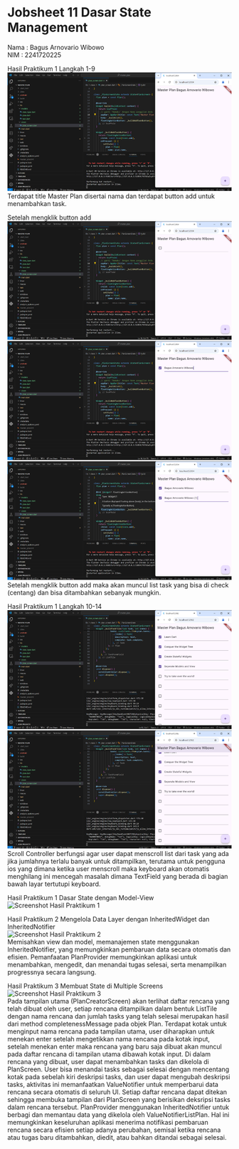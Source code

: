 # Jobsheet 11 Dasar State Management

Nama : Bagus Arnovario Wibowo<br/>
NIM : 2241720225

Hasil Praktikum 1 Langkah 1-9<br/>
![Screenshot Hasil Langkah Praktikum 1-9](images/Hasil_Langkah_Praktikum_1-9.png)<br/>
Terdapat title Master Plan disertai nama dan terdapat button add untuk menambahkan task.<br/>

Setelah mengklik button add<br/>
![Screenshot Hasil Click Button Add](images/Click_Add_Button.png)<br/>
![Screenshot Hasil Click Button Add_1](images/Click_Add_Button_1.png)<br/>
![Screenshot Hasil Click Button Add_2](images/Click_Add_Button_2.png)<br/>
Setelah mengklik button add maka akan muncul list task yang bisa di check (centang) dan bisa ditambahkan sebanyak mungkin.<br/>

Hasil Praktikum 1 Langkah 10-14<br/>
![Screenshot Hasil Langkah Praktikum 10-14](images/Hasil_Langkah_Praktikum_10-14.png)<br/>
![Screenshot Hasil Langkah Praktikum 10-14_1](images/Hasil_Langkah_Praktikum_10-14_1.png)<br/>
Scroll Controller berfungsi agar user dapat menscroll list dari task yang ada jika jumlahnya terlalu banyak untuk ditampilkan, terutama untuk pengguna ios yang dimana ketika user menscroll maka keyboard akan otomatis menghilang ini mencegah masalah dimana TextField yang berada di bagian bawah layar tertutupi keyboard.<br/>

Hasil Praktikum 1 Dasar State dengan Model-View<br/>
![Screenshot Hasil Praktikum 1](images/gif/Hasil_Praktikum_1.gif)<br/>

Hasil Praktikum 2 Mengelola Data Layer dengan InheritedWidget dan InheritedNotifier<br/>
![Screenshot Hasil Praktikum 2](images/gif/Hasil_Praktikum_2.gif)<br/>
Memisahkan view dan model, memanajemen state menggunakan InheritedNotifier, yang memungkinkan pembaruan data secara otomatis dan efisien. Pemanfaatan PlanProvider memungkinkan aplikasi untuk menambahkan, mengedit, dan menandai tugas selesai, serta menampilkan progressnya secara langsung.<br/>

Hasil Praktikum 3 Membuat State di Multiple Screens<br/>
![Screenshot Hasil Praktikum 3](images/gif/Hasil_Praktikum_3.gif)<br/>
Pada tampilan utama (PlanCreatorScreen) akan terlihat daftar rencana yang telah dibuat oleh user, setiap rencana ditampilkan dalam bentuk ListTile dengan nama rencana dan jumlah tasks yang telah selesai merupakan hasil dari method completenessMessage pada objek Plan. Terdapat kotak untuk menginput nama rencana pada tampilan utama, user diharapkan untuk menekan enter setelah mengetikkan nama rencana pada kotak input, setelah menekan enter maka rencana yang baru saja dibuat akan muncul pada daftar rencana di tampilan utama dibawah kotak input. Di dalam rencana yang dibuat, user dapat menambahkan tasks dan dikelola di PlanScreen. User bisa menandai tasks sebagai selesai dengan mencentang kotak pada sebelah kiri deskripsi tasks, dan user dapat mengubah deskripsi tasks, aktivitas ini memanfaatkan ValueNotifier untuk memperbarui data rencana secara otomatis di seluruh UI. Setiap daftar rencana dapat ditekan sehingga membuka tampilan dari PlanScreen yang berisikan deksripsi tasks dalam rencana tersebut. PlanProvider menggunakan InheritedNotifier untuk berbagi dan memantau data yang dikelola oleh ValueNotifierListPlan. Hal ini memungkinkan keseluruhan aplikasi menerima notifikasi pembaruan rencana secara efisien setiap adanya perubahan, semisal ketika rencana atau tugas baru ditambahkan, diedit, atau bahkan ditandai sebagai selesai.<br/>
